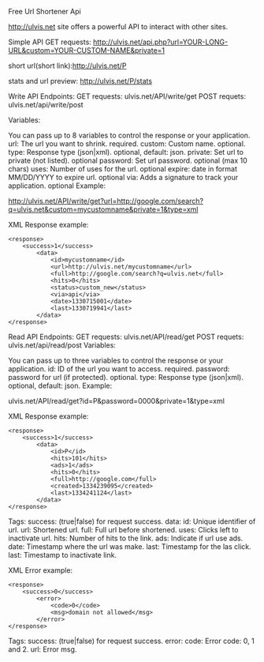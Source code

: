 Free Url Shortener Api

http://ulvis.net
site offers a powerful API to interact with other sites.


Simple API
GET requests: http://ulvis.net/api.php?url=YOUR-LONG-URL&custom=YOUR-CUSTOM-NAME&private=1

short url(short link):http://ulvis.net/P


stats and url preview: http://ulvis.net/P/stats
        


Write API Endpoints:
GET requests: ulvis.net/API/write/get
POST requets: ulvis.net/api/write/post

Variables:

You can pass up to 8 variables to control the response or your application.
url: The url you want to shrink. required.
custom: Custom name. optional.
type: Response type (json|xml). optional, default: json.
private: Set url to private (not listed). optional
password: Set url password. optional (max 10 chars)
uses: Number of uses for the url. optional
expire: date in format MM/DD/YYYY to expire url. optional
via: Adds a signature to track your application. optional
Example:

http://ulvis.net/API/write/get?url=http://google.com/search?q=ulvis.net&custom=mycustomname&private=1&type=xml

XML Response example:

    <response>
        <success>1</success>
            <data>
                <id>mycustomname</id>
                <url>http://ulvis.net/mycustomname</url>
                <full>http://google.com/search?q=ulvis.net</full>
                <hits>0</hits>
                <status>custom_new</status>
                <via>api</via>
                <date>1330715001</date>
                <last>1330719941</last>
            </data>
    </response>
        


Read API Endpoints:
GET requests: ulvis.net/API/read/get
POST requets: ulvis.net/api/read/post
Variables:

You can pass up to three variables to control the response or your application.
id: ID of the url you want to access. required.
password: password for url (if protected). optional.
type: Response type (json|xml). optional, default: json.
Example:

ulvis.net/API/read/get?id=P&password=0000&private=1&type=xml

XML Response example:

    <response>
        <success>1</success>
            <data>
                <id>P</id>
                <hits>101</hits>
                <ads>1</ads>
                <hits>0</hits>
                <full>http://google.com</full>
                <created>1334239095</created>
                <last>1334241124</last>
            </data>
    </response>
        
Tags:
success: (true|false) for request success.
data:
id: Unique identifier of url.
url: Shortened url.
full: Full url before shortened.
uses: Clicks left to inactivate url.
hits: Number of hits to the link.
ads: Indicate if url use ads.
date: Timestamp where the url was make.
last: Timestamp for the las click.
last: Timestamp to inactivate link.


XML Error example:

    <response>
        <success>0</success>
            <error>
                <code>0</code>
                <msg>domain not allowed</msg>
            </error>
    </response>
        


Tags:
success: (true|false) for request success.
error:
code: Error code: 0, 1 and 2.
url: Error msg.

